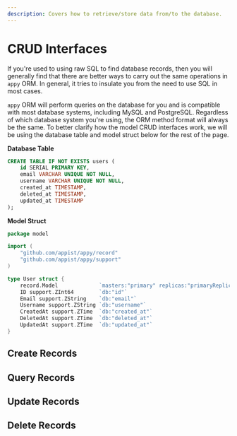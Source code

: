 ```yaml
---
description: Covers how to retrieve/store data from/to the database.
---
```


# CRUD Interfaces

If you're used to using raw SQL to find database records, then you will generally find that there are better ways to carry out the same operations in `appy` ORM. In general, it tries to insulate you from the need to use SQL in most cases.  
  
`appy` ORM will perform queries on the database for you and is compatible with most database systems, including MySQL and PostgreSQL. Regardless of which database system you're using, the ORM method format will always be the same. To better clarify how the model CRUD interfaces work, we will be using the database table and model struct below for the rest of the page.

**Database Table**

```sql
CREATE TABLE IF NOT EXISTS users (
	id SERIAL PRIMARY KEY,
	email VARCHAR UNIQUE NOT NULL,
	username VARCHAR UNIQUE NOT NULL,
	created_at TIMESTAMP,
	deleted_at TIMESTAMP,
	updated_at TIMESTAMP
);
```

**Model Struct**

```go
package model

import (
    "github.com/appist/appy/record"
    "github.com/appist/appy/support"
)

type User struct {
    record.Model             `masters:"primary" replicas:"primaryReplica" autoIncrement:"id" primaryKeys:"id"`
    ID support.ZInt64        `db:"id"`
    Email support.ZString    `db:"email"`
    Username support.ZString `db:"username"`
    CreatedAt support.ZTime  `db:"created_at"`
    DeletedAt support.ZTime  `db:"deleted_at"`
    UpdatedAt support.ZTime  `db:"updated_at"`
}
```

## Create Records



## Query Records



## Update Records



## Delete Records



